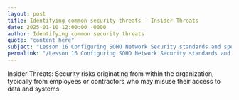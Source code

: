 ```yaml
---
layout: post
title: Identifying common security threats - Insider Threats
date: 2025-01-10 12:00:00 -0000
author: Identifying common security threats
quote: "content here"
subject: "Lesson 16 Configuring SOHO Network Security standards and specifications"
permalink: "/Lesson 16 Configuring SOHO Network Security standards and specifications/Identifying common security threats/Identifying common security threats - Insider Threats"
---
```


Insider Threats: Security risks originating from within the organization, typically from employees or contractors who may misuse their access to data and systems.
